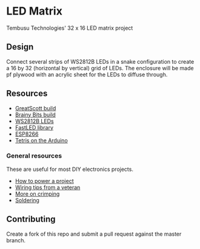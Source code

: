 # LED Matrix
Tembusu Technologies' 32 x 16 LED matrix project


## Design
Connect several strips of WS2812B LEDs in a snake configuration to create a 16 by 32 (horizontal by vertical) grid of LEDs. The enclosure will be made pf plywood with an acrylic sheet for the LEDs to diffuse through.


## Resources
- [GreatScott build](https://www.youtube.com/watch?v=D_QBlFIQk-o)
- [Brainy Bits build](https://www.brainy-bits.com/arduino-16x16-matrix-frame/)
- [WS2812B LEDs](https://learn.adafruit.com/adafruit-neopixel-uberguide/)
- [FastLED library](https://github.com/FastLED/FastLED)
- [ESP8266](https://tttapa.github.io/ESP8266/)
- [Tetris on the Arduino](https://create.arduino.cc/projecthub/RomanSixty/lx-arduino-tetris-4243eb)


### General resources
These are useful for most DIY electronics projects.
- [How to power a project](https://learn.sparkfun.com/tutorials/how-to-power-a-project)
- [Wiring tips from a veteran](https://hackaday.com/2018/01/12/bradley-gawthrop-what-you-need-to-know-about-wiring/)
- [More on crimping](https://learn.sparkfun.com/tutorials/working-with-wire/how-to-crimp-an-electrical-connector)
- [Soldering](https://learn.adafruit.com/adafruit-guide-excellent-soldering)


## Contributing
Create a fork of this repo and submit a pull request against the master branch.
